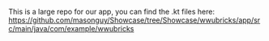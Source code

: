 This is a large repo for our app, you can find the .kt files here: https://github.com/masonguy/Showcase/tree/Showcase/wwubricks/app/src/main/java/com/example/wwubricks

